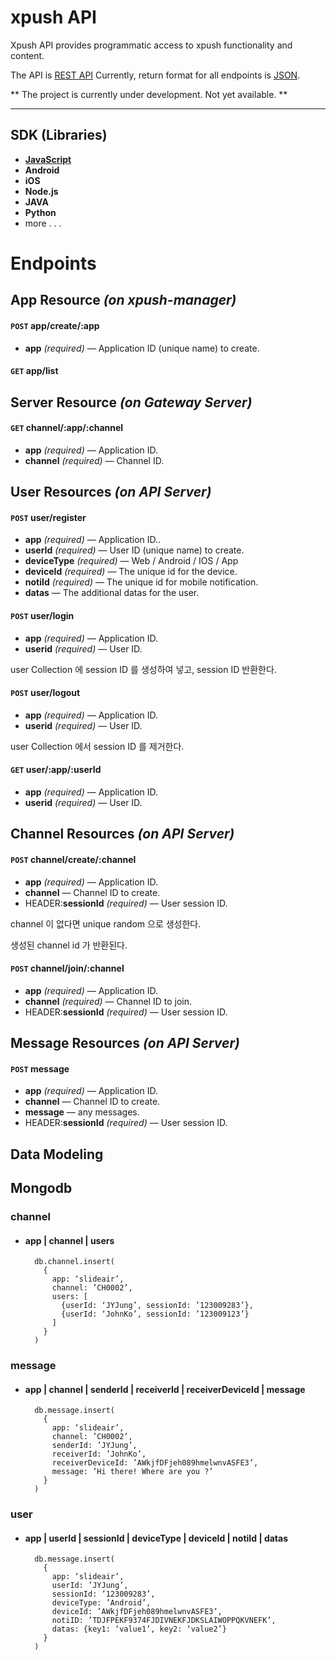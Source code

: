 # xpush API

Xpush API provides programmatic access to xpush functionality and content.

The API is [REST API](http://en.wikipedia.org/wiki/Representational_State_Transfer "RESTful")
Currently, return format for all endpoints is [JSON](http://json.org/ "JSON").

** The project is currently under development. Not yet available. **

***

## SDK (Libraries)

- **[JavaScript](https://github.com/500px/500px-js-sdk)**
- **Android**
- **iOS**
- **Node.js**
- **JAVA**
- **Python**
- more . . . 

# Endpoints

## App Resource _(on xpush-manager)_

#### **<code>POST</code> app/create/:app**
*  **app** _(required)_ — Application ID (unique name) to create.

#### **<code>GET</code> app/list**


## Server Resource _(on Gateway Server)_

#### **<code>GET</code> channel/:app/:channel**
*  **app** _(required)_ — Application ID.
*  **channel** _(required)_ — Channel ID.


## User Resources _(on API Server)_

#### **<code>POST</code> user/register**
*  **app** _(required)_ — Application ID..
*  **userId** _(required)_ — User ID (unique name) to create.
*  **deviceType** _(required)_ — Web / Android / IOS / App
*  **deviceId** _(required)_ — The unique id for the device.
*  **notiId** _(required)_ — The unique id for mobile notification.
*  **datas** — The additional datas for the user.

#### **<code>POST</code> user/login**
*  **app** _(required)_ — Application ID.
*  **userid** _(required)_ — User ID.

user Collection 에 session ID 를 생성하여 넣고, session ID 반환한다.

#### **<code>POST</code> user/logout**
*  **app** _(required)_ — Application ID.
*  **userid** _(required)_ — User ID.

user Collection 에서 session ID 를 제거한다.

#### **<code>GET</code> user/:app/:userId**
*  **app** _(required)_ — Application ID.
*  **userid** _(required)_ — User ID.


## Channel Resources _(on API Server)_

#### **<code>POST</code> channel/create/:channel**
*  **app** _(required)_ — Application ID.
*  **channel** — Channel ID to create.
*  HEADER:**sessionId** _(required)_ — User session ID.

channel 이 없다면 unique random 으로 생성한다.
 
생성된 channel id 가 반환된다.

#### **<code>POST</code> channel/join/:channel**
*  **app** _(required)_ — Application ID.
*  **channel** _(required)_ — Channel ID to join.
*  HEADER:**sessionId** _(required)_ — User session ID.

## Message Resources _(on API Server)_

#### **<code>POST</code> message**
*  **app** _(required)_ — Application ID.
*  **channel** — Channel ID to create.
*  **message** — any messages.
*  HEADER:**sessionId** _(required)_ — User session ID.




## Data Modeling

## Mongodb

### channel
- #### app | channel | users

		db.channel.insert(
		  {
			app: ‘slideair’,
			channel: ’CH0002’,
			users: [
			  {userId: ‘JYJung’, sessionId: ’123009283’},
			  {userId: ‘JohnKo’, sessionId: ’123009123’}
			]
		  }
		)

### message
- #### app | channel | senderId | receiverId | receiverDeviceId | message

		db.message.insert(
		  {
			app: ‘slideair’,
			channel: ’CH0002’,
			senderId: ’JYJung’,
			receiverId: ’JohnKo’,
			receiverDeviceId: ’AWkjfDFjeh089hmelwnvASFE3’,
			message: ’Hi there! Where are you ?’
		  }
		)


### user
- #### app | userId | sessionId | deviceType | deviceId | notiId | datas

		db.message.insert(
		  {
			app: ‘slideair’,
			userId: ’JYJung’,
			sessionId: ’123009283’,
			deviceType: ’Android’,
			deviceId: ’AWkjfDFjeh089hmelwnvASFE3’,
			notiID: ’TDJFPEKF9374FJDIVNEKFJDKSLAIWOPPQKVNEFK’,
			datas: {key1: ‘value1’, key2: ‘value2’}
		  }
		)

